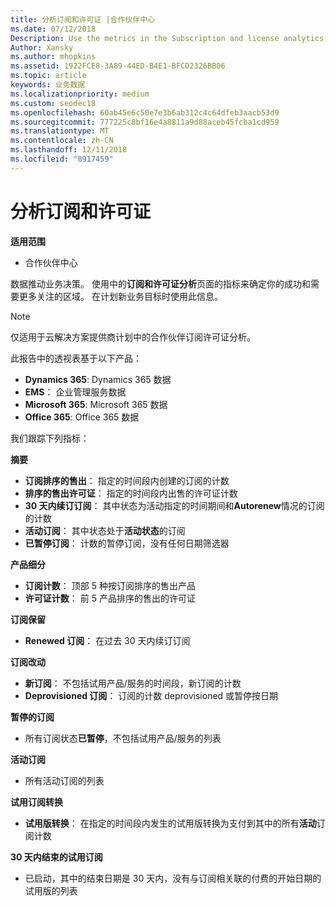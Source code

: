 ```yaml
---
title: 分析订阅和许可证 |合作伙伴中心
ms.date: 07/12/2018
Description: Use the metrics in the Subscription and license analytics page to identify your successes and areas that need more attention.
Author: Xansky
ms.author: mhopkins
ms.assetid: 1922FCE8-3A89-44ED-B4E1-BFCD2326BB06
ms.topic: article
keywords: 业务数据
ms.localizationpriority: medium
ms.custom: seodec18
ms.openlocfilehash: 60ab45e6c50e7e3b6ab312c4c64dfeb3aacb53d9
ms.sourcegitcommit: 777225c8bf16e4a8811a9d88aceb45fcba1cd959
ms.translationtype: MT
ms.contentlocale: zh-CN
ms.lasthandoff: 12/11/2018
ms.locfileid: "8917459"
---
```

# <a name="analyze-subscriptions-and-licenses"></a>分析订阅和许可证 

**适用范围**

- 合作伙伴中心

数据推动业务决策。 使用中的**订阅和许可证分析**页面的指标来确定你的成功和需要更多关注的区域。 在计划新业务目标时使用此信息。

> [!NOTE]
> 仅适用于云解决方案提供商计划中的合作伙伴订阅许可证分析。


此报告中的透视表基于以下产品：

 - **Dynamics 365**: Dynamics 365 数据  
 - **EMS**： 企业管理服务数据  
 - **Microsoft 365**: Microsoft 365 数据  
 - **Office 365**: Office 365 数据  


我们跟踪下列指标：

**摘要**  
 - **订阅排序的售出**： 指定的时间段内创建的订阅的计数  
 - **排序的售出许可证**： 指定的时间段内出售的许可证计数   
 - **30 天内续订订阅**： 其中状态为活动指定的时间期间和**Autorenew**情况的订阅的计数
 - **活动订阅**： 其中状态处于**活动状态**的订阅  
 - **已暂停订阅**： 计数的暂停订阅，没有任何日期筛选器  

**产品细分**  
 - **订阅计数**： 顶部 5 种按订阅排序的售出产品  
 - **许可证计数**： 前 5 产品排序的售出的许可证

**订阅保留**
 - **Renewed 订阅**： 在过去 30 天内续订订阅  

**订阅改动**  
 - **新订阅**： 不包括试用产品/服务的时间段，新订阅的计数  
 - **Deprovisioned 订阅**： 订阅的计数 deprovisioned 或暂停按日期  

**暂停的订阅**  
 - 所有订阅状态**已暂停**，不包括试用产品/服务的列表  
  
**活动订阅**
 - 所有活动订阅的列表  

**试用订阅转换**  
 - **试用版转换**： 在指定的时间段内发生的试用版转换为支付到其中的所有**活动**订阅计数  

**30 天内结束的试用订阅**  
 - 已启动，其中的结束日期是 30 天内，没有与订阅相关联的付费的开始日期的试用版的列表  

  